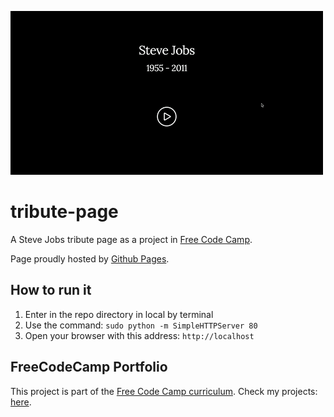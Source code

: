 ![Tribute Page](./art/tribute-page.gif)

# tribute-page
A Steve Jobs tribute page as a project in [Free Code Camp](http://www.freecodecamp.com/challenges/build-a-tribute-page).

Page proudly hosted by [Github Pages](https://pages.github.com/).

## How to run it
1. Enter in the repo directory in local by terminal
2. Use the command: `sudo python -m SimpleHTTPServer 80`
3. Open your browser with this address: `http://localhost`

## FreeCodeCamp Portfolio
This project is part of the [Free Code Camp curriculum](https://www.freecodecamp.com/jorge-sanz). Check my projects: [here](https://github.com/jorge-sanz/FreeCodeCampProjects).
